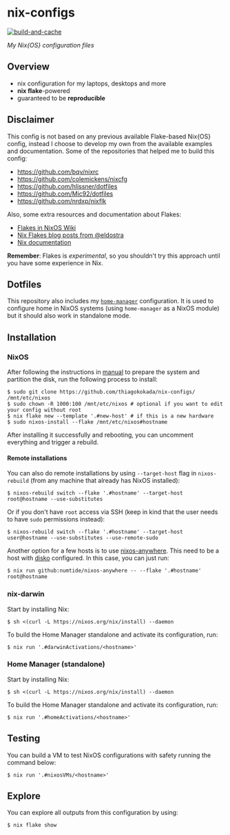 # nix-configs

[![build-and-cache](https://github.com/thiagokokada/nix-configs/actions/workflows/build-and-cache.yml/badge.svg)](https://github.com/thiagokokada/nix-configs/actions/workflows/build-and-cache.yml)

*My Nix{OS} configuration files*

## Overview

* nix configuration for my laptops, desktops and more
* **nix flake**-powered
* guaranteed to be **reproducible**

## Disclaimer

This config is not based on any previous available Flake-based Nix{OS} config,
instead I choose to develop my own from the available examples and
documentation. Some of the repositories that helped me to build this config:

- https://github.com/bqv/nixrc
- https://github.com/colemickens/nixcfg
- https://github.com/hlissner/dotfiles
- https://github.com/Mic92/dotfiles
- https://github.com/nrdxp/nixflk

Also, some extra resources and documentation about Flakes:

- [Flakes in NixOS Wiki](https://nixos.wiki/wiki/Flakes)
- [Nix Flakes blog posts from
  @eldostra](https://www.tweag.io/blog/2020-05-25-flakes/)
- [Nix documentation](https://nixos.org/manual/nix/unstable/)

**Remember**: Flakes is *experimental*, so you shouldn't try this approach
until you have some experience in Nix.

## Dotfiles

This repository also includes my
[`home-manager`](https://github.com/nix-community/home-manager/) configuration.
It is used to configure home in NixOS systems (using `home-manager` as a NixOS
module) but it should also work in standalone mode.

## Installation

### NixOS

After following the instructions in
[manual](https://nixos.org/manual/nixos/stable/#sec-installation) to prepare the
system and partition the disk, run the following process to install:

```console
$ sudo git clone https://github.com/thiagokokada/nix-configs/ /mnt/etc/nixos
$ sudo chown -R 1000:100 /mnt/etc/nixos # optional if you want to edit your config without root
$ nix flake new --template '.#new-host' # if this is a new hardware
$ sudo nixos-install --flake /mnt/etc/nixos#hostname
```

After installing it successfully and rebooting, you can uncomment everything
and trigger a rebuild.

#### Remote installations

You can also do remote installations by using `--target-host` flag in
`nixos-rebuild` (from any machine that already has NixOS installed):

```console
$ nixos-rebuild switch --flake '.#hostname' --target-host root@hostname --use-substitutes
```

Or if you don't have `root` access via SSH (keep in kind that the user needs to
have `sudo` permissions instead):

```console
$ nixos-rebuild switch --flake '.#hostname' --target-host user@hostname --use-substitutes --use-remote-sudo
```

Another option for a few hosts is to use
[nixos-anywhere](https://github.com/nix-community/nixos-anywhere). This need to
be a host with [disko](https://github.com/nix-community/disko/) configured. In
this case, you can just run:

```
$ nix run github:numtide/nixos-anywhere -- --flake '.#hostname' root@hostname
```

### nix-darwin

Start by installing Nix:

```console
$ sh <(curl -L https://nixos.org/nix/install) --daemon
```

To build the Home Manager standalone and activate its configuration, run:

```console
$ nix run '.#darwinActivations/<hostname>'
```

### Home Manager (standalone)

Start by installing Nix:

```console
$ sh <(curl -L https://nixos.org/nix/install) --daemon
```

To build the Home Manager standalone and activate its configuration, run:

```console
$ nix run '.#homeActivations/<hostname>'
```

## Testing

You can build a VM to test NixOS configurations with safety running the
command below:

```console
$ nix run '.#nixosVMs/<hostname>'
```

## Explore

You can explore all outputs from this configuration by using:

``` console
$ nix flake show
```
